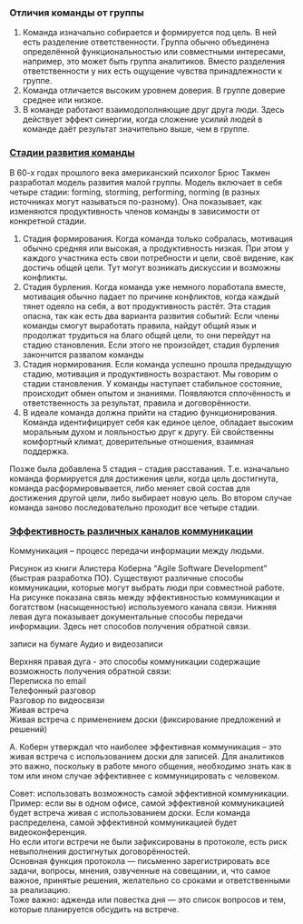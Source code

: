 ### Отличия команды от группы

1. Команда изначально собирается и формируется под цель. В ней есть разделение ответственности. Группа обычно объединена определённой функциональностью или совместными интересами, например, это может быть группа аналитиков. Вместо разделения ответственности у них есть ощущение чувства принадлежности к группе.
1. Команда отличается высоким уровнем доверия. В группе доверие среднее или низкое.
1. В команде работают взаимодополняющие друг друга люди. Здесь действует эффект синергии, когда сложение усилий людей в команде даёт результат значительно выше, чем в группе.
      
### [Стадии развития команды](https://habr.com/ru/company/hygger/blog/418001/)
В 60-х годах прошлого века американский психолог Брюс Такмен разработал модель развития малой группы. Модель включает в себя четыре стадии: forming, storming, performing, norming (в разных источниках могут называться по-разному). Она показывает, как изменяются продуктивность членов команды в зависимости от конкретной стадии.

1. Стадия формирования. Когда команда только собралась, мотивация обычно средняя или высокая, а продуктивность низкая. При этом у каждого участника есть свои потребности и цели, своё видение, как достичь общей цели. Тут могут возникать дискуссии и возможны конфликты.
1. Стадия бурления. Когда команда уже немного поработала вместе, мотивация обычно падает по причине конфликтов, когда каждый тянет одеяло на себя, а вот продуктивность растёт. Эта стадия опасна, так как есть два варианта развития событий:
Если члены команды смогут выработать правила, найдут общий язык и продолжат трудиться на благо общей цели, то они перейдут на стадию становления.
Если этого не произойдет, стадия бурления закончится развалом команды
3. Стадия нормирования. Если команда успешно прошла предыдущую стадию, мотивация и продуктивность возрастают. Мы говорим о стадии становления. У команды наступает стабильное состояние, происходит обмен опытом и знаниями. Появляются сплочённость и ответственность за результат, правила и договорённости.
4. В идеале команда должна прийти на стадию функционирования. Команда идентифицирует себя как единое целое, обладает высоким моральным духом и лояльностью друг к другу. Ей свойственны комфортный климат, доверительные отношения, взаимная поддержка.

Позже была добавлена 5 стадия – стадия расставания. Т.е. изначально команда формируется для достижения цели, когда цель достигнута, команда расформировывается, либо меняет свой состав для достижения другой цели, либо выбирает новую цель. Во втором случае команда заново последовательно проходит все четыре стадии. 

### [Эффективность различных каналов коммуникации](https://agilemasters.ru/2018/06/23/kakaya-kommunikaciya-naibolee-effektivna/)
Коммуникация – процесс передачи информации между людьми.

Рисунок из книги Алистера Коберна “Agile Software Development” (быстрая разработка ПО).
Существуют различные способы коммуникации, которые могут выбрать люди при совместной работе.
На рисунке показана связь между эффективностью коммуникации и богатством (насыщенностью) используемого канала связи.
Нижняя левая дуга показывает документальные способы передачи информации. Здесь нет способов получения обратной связи.    
      
записи на бумаге
Аудио и видеозаписи
      
Верхняя правая дуга - это способы коммуникации содержащие возможность получения обратной связи:    
Переписка по email     
Телефонный разговор           
Разговор по видеосвязи         
Живая встреча                   
Живая встреча с применением доски (фиксирование предложений и решений)         
         
А. Коберн утверждал что наиболее эффективная коммуникация – это живая встреча с использованием доски для записей.
Для аналитиков это важно, поскольку в работе много общения, необходимо знать как в том или ином случае эффективнее с коммуницировать с человеком.      
         
Совет: использовать возможность самой эффективной коммуникации.
Пример: если вы в одном офисе, самой эффективной коммуникацией будет встреча живая с использованием доски. Если команда распределена, самой эффективной коммуникацией будет видеоконференция.        
Но если итоги встречи не были зафиксированы в протоколе, есть риск невыполнения достигнутых договорённостей.      
Основная функция протокола — письменно зарегистрировать все задачи, вопросы, мнения, озвученные на совещании, и, что самое важное, принятые решения, желательно со сроками и ответственными за реализацию.          
Тоже важно: адженда или повестка дня — это список вопросов и тем, которые планируется обсудить на встрече.       
       
